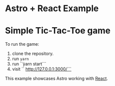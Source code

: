 # Astro + React Example
# Simple Tic-Tac-Toe game

To run the game:

1. clone the repository.
2. run ```yarn```
3. run ``ỳarn start```
4. visit `` http://127.0.0.1:3000/```

This example showcases Astro working with [React](https://reactjs.org/).
